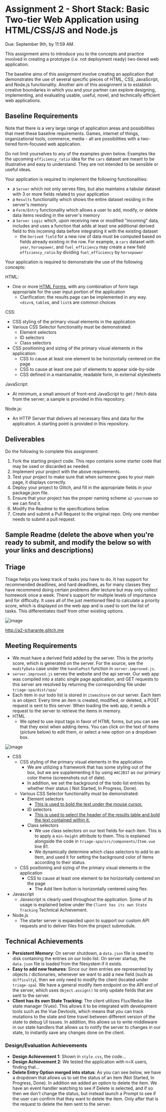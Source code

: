 Assignment 2 - Short Stack: Basic Two-tier Web Application using HTML/CSS/JS and Node.js  
===

Due: September 9th, by 11:59 AM.

This assignment aims to introduce you to the concepts and practice involved in creating a prototype (i.e. not deployment ready) two-tiered web application. 

The baseline aims of this assignment involve creating an application that demonstrates the use of several specific pieces of HTML, CSS, JavaScript, and Node.js functionality.
Another aim of this assignment is to establish creative boundaries in which you and your partner can explore designing, implementing, and evaluating usable, useful, novel, and technically efficient web applications.

Baseline Requirements
---

Note that there is a very large range of application areas and possibilities that meet these baseline requirements.
Games, internet of things, organizational tools, commerce, media - all are possibilities with a two-tiered form-focused web application.

Do not limit yourselves to any of the examples given below. 
Examples like the upcoming `efficiency_ratio` idea for the `cars` dataset are meant to be illustrative and easy to understand.
They are not intended to be sensible or useful ideas.

Your application is required to implement the following functionalities:

- a `Server` which not only serves files, but also maintains a tabular dataset with 3 or more fields related to your application
- a `Results` functionality which shows the entire dataset residing in the server's memory
- a `Form/Entry` functionality which allows a user to add, modify, or delete data items residing in the server's memory
- a `Server Logic` which, upon receiving new or modified "incoming" data, includes and uses a function that adds at least one additional derived field to this incoming data before integrating it with the existing dataset
    - the `Derived field` for a new row of data must be computed based on fields already existing in the row. For example, a `cars` dataset with `year`, `horsepower`, and `fuel_efficiency` may create a new field `efficiency_ratio` by dividing `fuel_efficiency` by `horsepower`

Your application is required to demonstrate the use of the following concepts:

HTML:
- One or more [HTML Forms](https://developer.mozilla.org/en-US/docs/Learn/HTML/Forms), with any combination of form tags appropriate for the user input portion of the application
    - Clarification: the results page can be implemented in any way. `<div>`s, `table`s, and `list`s are common choices

CSS:
- CSS styling of the primary visual elements in the application
- Various CSS Selector functionality must be demonstrated:
    - Element selectors
    - ID selectors
    - Class selectors
- CSS positioning and sizing of the primary visual elements in the application:
    - CSS to cause at least one element to be horizontally centered on the page
    - CSS to cause at least one pair of elements to appear side-by-side
    - CSS defined in a maintainable, readable form, in external stylesheets 

JavaScript:
- At minimum, a small amount of front-end JavaScript to get / fetch data from the server; a sample is provided in this repository.

Node.js:
- An HTTP Server that delivers all necessary files and data for the application. A starting point is provided in this repository.

Deliverables
---

Do the following to complete this assignment:

1. Fork the starting project code. This repo contains some starter code that may be used or discarded as needed.
2. Implement your project with the above requirements.
3. Test your project to make sure that when someone goes to your main page, it displays correctly.
4. Deploy your project to Glitch, and fill in the appropriate fields in your package.json file.
5. Ensure that your project has the proper naming scheme `a2-yourname` so we can find it.
6. Modify the Readme to the specifications below.
7. Create and submit a Pull Request to the original repo. Only one member needs to submit a pull request.

Sample Readme (delete the above when you're ready to submit, and modify the below so with your links and descriptions)
---

## Triage
Triage helps you keep track of tasks you have to do. It has support for recommended deadlines, and hard deadlines, as for many classes they have recommend doing certain problems after lecture but may only collect homework once a week. There's support for multiple levels of importance and for difficulty. It uses all of the just mentioned filed to calculate a priority score, which is displayed on the web app and is used to sort the list of tasks. This differentiates itself from other existing options.

![image](https://user-images.githubusercontent.com/13973198/64527783-d4680f80-d2d4-11e9-9ccb-6936853ab8c4.png)


http://a2-jcharante.glitch.me

## Meeting Requirements

- We must have a derived field added by the server. This is the priority score, which is generated on the server. For the source, see the `modifyData` case under the `handlePost` function in `server.improved.js`.
- `server.improved.js` serves the website and the api server. Our web app was compiled into a static single page application, and GET requests to this server are resolved by returning the corresponding file under `triage-spa/dist/spa/`
- Each item in our todo list is stored in `itemsStore` on our server. Each item is an object. Every time an item is created, modified, or deleted, a POST request is sent to this server. When loading the web app, it sends a request to the server to retrieve the items in memory.
- HTML
  - We opted to use input tags in favor of HTML forms, but you can see that they exist when adding items. You can click on the text of items (picture below) to edit them, or select a new option on a dropdown box. 

![image](https://user-images.githubusercontent.com/13973198/64530129-66bee200-d2da-11e9-9975-a1f3cf88582d.png)

- CSS
  - CSS styling of the primary visual elements in the application
    - We are utilizing a framework that has some styling out of the box, but we are supplementing it by using `#AC2B37` as our primary color theme (screenshots out of date).
    - In addition, we set the background of the todo list entries by whether their status ( Not Started, In Progress, Done).
  - Various CSS Selector functionality must be demonstrated:
    - Element selectors
      - [This is used to bold the text under the mouse cursor.](https://user-images.githubusercontent.com/13973198/64532947-7e00ce00-d2e0-11e9-93ae-8286c1f66f6c.png)
    - ID selectors
      - [This is used to select the header of the results table and bold the text contained within it.](https://user-images.githubusercontent.com/13973198/64533159-f36c9e80-d2e0-11e9-9fe6-977d1959e124.png)
    - Class selectors
      - We use class selectors on our text fields for each item. This is to apply a `min-height` attribute to them. This is explained alongside the code in `triage-spa/src/components/Item.vue` line 81.
      - We dynamically determine which class selectors to add to an Item, and used it for setting the background color of items according to their status.
  - CSS positioning and sizing of the primary visual elements in the application
    - CSS to cause at least one element to be horizontally centered on the page
      - The Add Item button is horizontally centered using flex.
- Javascript
    - Javascript is clearly used throughout the application. Some of its usage is explained below under the `Client has its own State Tracking` Technical Achievement.
- Node.js
  - The starter server is expanded upon to support our custom API requests and to deliver files from the project submodule.

## Technical Achievements
- **Persistent Memory**: On server shutdown, a `data.json` file is saved to disk containing the entries on our todo list. On server startup, the `data.json` file is loaded from the filesystem if it exists.
- **Easy to add new features**: Since our item entries are represented by objects / dictionaries, whenever we want to add a new field (such as `difficulty`), then we only need to modify the client (located under `triage-spa`). We have a general modify item endpoint on the API end of the server, which uses `Object.assign()` to only update fields that are sent to the server.
- **Client has its own State Tracking**: The client utilizes Flux/Redux like state manager (Vuex). This allows it to be integrated with development tools such as the Vue Devtools, which means that you can track mutations to the state and time travel between different version of the state to debug UI issues. In addition, this allows us to write middleware in our state handlers that allows us to notify the server to changes in our state, to instantly save any changes done on the client.

### Design/Evaluation Achievements
- **Design Achievement 1**: Shown in `style.css`, the code...
- **Design Achievement 2**: We tested the application with n=X users, finding that...
- **Delete Entry Option merged into status**: As you can see below, we have a dropdown that allows us to set the status of an item (Not Started, In Progress, Done). In addition we added an option to delete the item. We have an event handler watching to see if Delete is selected, and if so then we don't change the status, but instead launch a Prompt to see if the user can confirm that they want to delete the item. Only after that is the request to delete the item sent to the server. 
